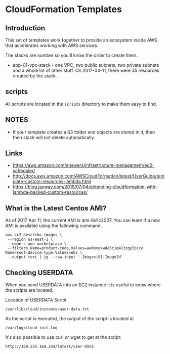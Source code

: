# CloudFormation Templates

## Introduction

This set of templates work together to provide an ecosystem inside AWS that
accelerates working with AWS services.

The stacks are number so you'll know the order to create them.

* app-01-vpc-stack - one VPC, two public subnets, two private subnets and a
whole lot of other stuff. On 2017-04-11, there were 35 resources created by
the stack.

## scripts

All scripts are located in the `scripts` directory to make them easy to find.

## NOTES

* If your template creates a S3 folder and objects are stored in it, then then
stack will not delete automatically.

## Links

* https://aws.amazon.com/answers/infrastructure-management/ec2-scheduler/
* http://docs.aws.amazon.com/AWSCloudFormation/latest/UserGuide/template-custom-resources-lambda.html
* https://blog.jayway.com/2015/07/04/extending-cloudformation-with-lambda-backed-custom-resources/

## What is the Latest Centos AMI?

As of 2017 Apr 11, the current AMI is ami-6d1c2007. You can learn if a new AMI
is available using the following command.

```
aws ec2 describe-images \
 --region us-east-1 \
 --owners aws-marketplace \
 --filters Name=product-code,Values=aw0evgkw8e5c1q413zgy5pjce Name=root-device-type,Values=ebs \
 --output text | jq --raw-input '.Images[0].ImageId'
```

## Checking USERDATA

When you send USERDATA into an EC2 instance it is useful to know where the
scripts are located.

Location of USERDATA Script

```
/var/lib/cloud/instance/user-data.txt
```

As the script is executed, the output of the script is located at

```
/var/log/cloud-init.log
```

It's also possible to use curl or wget to get at the script:

```
http://169.254.169.254/latest/user-data
```
